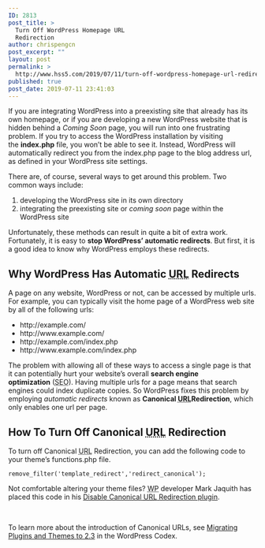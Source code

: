 ```yaml
---
ID: 2813
post_title: >
  Turn Off WordPress Homepage URL
  Redirection
author: chrispengcn
post_excerpt: ""
layout: post
permalink: >
  http://www.hss5.com/2019/07/11/turn-off-wordpress-homepage-url-redirection/
published: true
post_date: 2019-07-11 23:41:03
---
```

If you are integrating WordPress into a preexisting site that already has its own homepage, or if you are developing a new WordPress website that is hidden behind a <em>Coming Soon</em> page, you will run into one frustrating problem. If you try to access the WordPress installation by visiting the <strong>index.php</strong> file, you won’t be able to see it. Instead, WordPress will automatically redirect you from the index.php page to the blog address url, as defined in your WordPress site settings.

There are, of course, several ways to get around this problem. Two common ways include:
<ol>
 	<li>developing the WordPress site in its own directory</li>
 	<li>integrating the preexisting site or <em>coming soon</em> page within the WordPress site</li>
</ol>
Unfortunately, these methods can result in quite a bit of extra work. Fortunately, it is easy to <strong>stop WordPress’ automatic redirects</strong>. But first, it is a good idea to know why WordPress employs these redirects.
<h2>Why WordPress Has Automatic <acronym title="Uniform Resource Locator">URL</acronym> Redirects</h2>
A page on any website, WordPress or not, can be accessed by multiple urls. For example, you can typically visit the home page of a WordPress web site by all of the following urls:
<ul>
 	<li>http://example.com/</li>
 	<li>http://www.example.com/</li>
 	<li>http://example.com/index.php</li>
 	<li>http://www.example.com/index.php</li>
</ul>
The problem with allowing all of these ways to access a single page is that it can potentially hurt your website’s overall <strong>search engine optimization</strong> (<acronym title="Search Engine Optimization">SEO</acronym>). Having multiple urls for a page means that search engines could index duplicate copies. So WordPress fixes this problem by employing <em>automatic redirects</em> known as <strong>Canonical <acronym title="Uniform Resource Locator">URL</acronym>Redirection</strong>, which only enables one url per page.<em>
</em>
<h2>How To Turn Off Canonical <acronym title="Uniform Resource Locator">URL</acronym> Redirection</h2>
To turn off Canonical <acronym title="Uniform Resource Locator">URL</acronym> Redirection, you can add the following code to your theme’s functions.php file.

<code>remove_filter('template_redirect','redirect_canonical');</code>

Not comfortable altering your theme files? <acronym title="WordPress">WP</acronym> developer Mark Jaquith has placed this code in his <a href="http://txfx.net/files/wordpress/disable-canonical-redirects.phps" target="_blank" rel="nofollow noopener noreferrer">Disable Canonical <acronym title="Uniform Resource Locator">URL</acronym> Redirection plugin</a>.

&nbsp;

To learn more about the introduction of Canonical URLs, see <a href="http://codex.wordpress.org/Migrating_Plugins_and_Themes_to_2.3#Canonical_URLs" target="_blank" rel="nofollow noopener noreferrer">Migrating Plugins and Themes to 2.3</a> in the WordPress Codex.